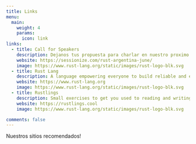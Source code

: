 ```yaml
---
title: Links
menu:
  main:
    weight: 4
    params:
      icon: link
links:
  - title: Call for Speakers
    description: Dejanos tus propuesta para charlar en nuestro proximo encuentro!
    website: https://sessionize.com/rust-argentina-june/
    image: https://www.rust-lang.org/static/images/rust-logo-blk.svg
  - title: Rust Lang
    description: A language empowering everyone to build reliable and efficient software.
    website: https://www.rust-lang.org
    image: https://www.rust-lang.org/static/images/rust-logo-blk.svg
  - title: Rustlings
    description: Small exercises to get you used to reading and writing Rust code.
    website: https://rustlings.cool
    image: https://www.rust-lang.org/static/images/rust-logo-blk.svg

comments: false
---
```


Nuestros sitios recomendados!
